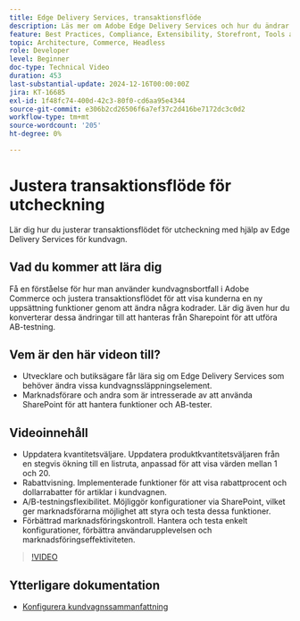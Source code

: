 ```yaml
---
title: Edge Delivery Services, transaktionsflöde
description: Läs mer om Adobe Edge Delivery Services och hur du ändrar transaktionsflödet.
feature: Best Practices, Compliance, Extensibility, Storefront, Tools and External Services
topic: Architecture, Commerce, Headless
role: Developer
level: Beginner
doc-type: Technical Video
duration: 453
last-substantial-update: 2024-12-16T00:00:00Z
jira: KT-16685
exl-id: 1f48fc74-400d-42c3-80f0-cd6aa95e4344
source-git-commit: e306b2cd26506f6a7ef37c2d416be7172dc3c0d2
workflow-type: tm+mt
source-wordcount: '205'
ht-degree: 0%

---
```


# Justera transaktionsflöde för utcheckning

Lär dig hur du justerar transaktionsflödet för utcheckning med hjälp av Edge Delivery Services för kundvagn.

## Vad du kommer att lära dig

Få en förståelse för hur man använder kundvagnsbortfall i Adobe Commerce och justera transaktionsflödet för att visa kunderna en ny uppsättning funktioner genom att ändra några kodrader.  Lär dig även hur du konverterar dessa ändringar till att hanteras från Sharepoint för att utföra AB-testning.

## Vem är den här videon till?

* Utvecklare och butiksägare får lära sig om Edge Delivery Services som behöver ändra vissa kundvagnssläppningselement.
* Marknadsförare och andra som är intresserade av att använda SharePoint för att hantera funktioner och AB-tester.

## Videoinnehåll

* Uppdatera kvantitetsväljare. Uppdatera produktkvantitetsväljaren från en stegvis ökning till en listruta, anpassad för att visa värden mellan 1 och 20.
* Rabattvisning. Implementerade funktioner för att visa rabattprocent och dollarrabatter för artiklar i kundvagnen.
* A/B-testningsflexibilitet. Möjliggör konfigurationer via SharePoint, vilket ger marknadsförarna möjlighet att styra och testa dessa funktioner.
* Förbättrad marknadsföringskontroll. Hantera och testa enkelt konfigurationer, förbättra användarupplevelsen och marknadsföringseffektiviteten.

>[!VIDEO](https://video.tv.adobe.com/v/3442355?learn=on&captions=swe)

## Ytterligare dokumentation

* [Konfigurera kundvagnssammanfattning](https://experienceleague.adobe.com/developer/commerce/storefront/dropins/cart/tutorials/configure-cart-summary/?lang=sv-SE)
